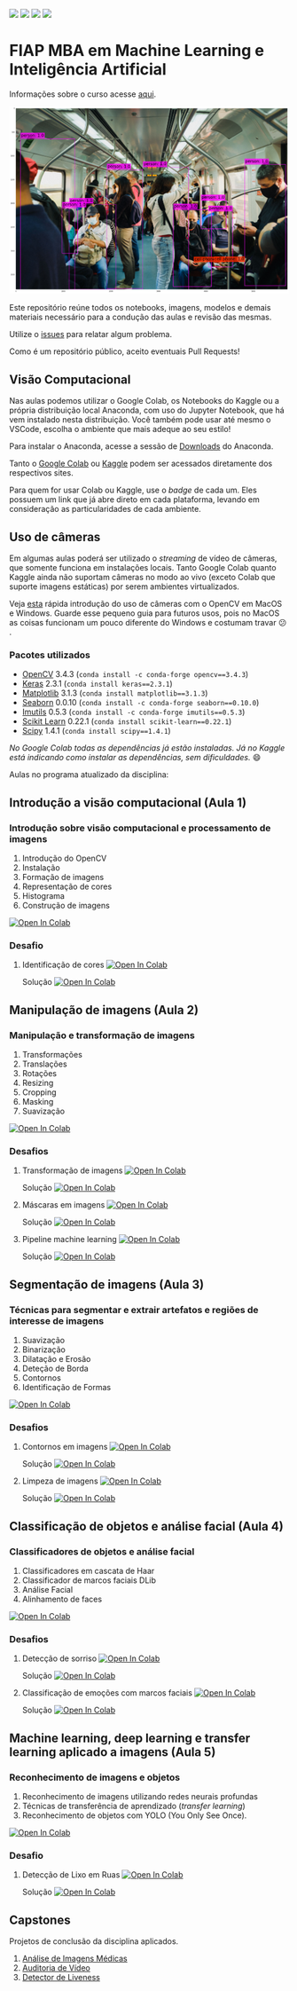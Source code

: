 ![](https://img.shields.io/github/repo-size/michelpf/fiap-ml-visao-computacional)
![](https://img.shields.io/github/issues/michelpf/fiap-ml-visao-computacional)
![](https://img.shields.io/github/watchers/michelpf/fiap-ml-visao-computacional)
![](https://img.shields.io/github/last-commit/michelpf/fiap-ml-visao-computacional)


# FIAP MBA em Machine Learning e Inteligência Artificial

Informações sobre o curso acesse [aqui](https://www.fiap.com.br/mba/mba-em-artificial-intelligence-e-machine-learning/).

![alt text](image/computer-vision.png)

Este repositório reúne todos os notebooks, imagens, modelos e demais materiais necessário para a condução das aulas e revisão das mesmas.

Utilize o [issues](https://github.com/FIAPON/fiap-ml-visao-computacional/issues) para relatar algum problema.

Como é um repositório público, aceito eventuais Pull Requests!

## Visão Computacional

Nas aulas podemos utilizar o Google Colab, os Notebooks do Kaggle ou a própria distribuição local Anaconda, com uso do Jupyter Notebook, que há vem instalado nesta distribuição. Você também pode usar até mesmo o VSCode, escolha o ambiente que mais adeque ao seu estilo!

Para instalar o Anaconda, acesse a sessão de [Downloads](https://www.anaconda.com/download) do Anaconda.

Tanto o [Google Colab](https://colab.research.google.com/) ou [Kaggle](https://www.kaggle.com/) podem ser acessados diretamente dos respectivos sites.

Para quem for usar Colab ou Kaggle, use o _badge_ de cada um. Eles possuem um link que já abre direto em cada plataforma, levando em consideração as particularidades de cada ambiente.

## Uso de câmeras

Em algumas aulas poderá ser utilizado o _streaming_ de vídeo de câmeras, que somente funciona em instalações locais. Tanto Google Colab quanto Kaggle ainda não suportam câmeras no modo ao vivo (exceto Colab que suporte imagens estáticas) por serem ambientes virtualizados.

Veja [esta](https://github.com/michelpf/fiap-ml-tec-proc-imagens/blob/master/util/videos-camera-mac-windows.ipynb) rápida introdução do uso de câmeras com o OpenCV em MacOS e Windows. Guarde esse pequeno guia para futuros usos, pois no MacOS as coisas funcionam um pouco diferente do Windows e costumam travar 😕 .

### Pacotes utilizados

* [OpenCV](https://opencv.org/) 3.4.3 (```conda install -c conda-forge opencv==3.4.3```)
* [Keras](https://keras.io/) 2.3.1 (```conda install keras==2.3.1```)
* [Matplotlib](https://matplotlib.org/) 3.1.3 (```conda install matplotlib==3.1.3```)
* [Seaborn](https://seaborn.pydata.org/) 0.0.10 (```conda install -c conda-forge seaborn==0.10.0```)
* [Imutils](https://pypi.org/project/imutils/) 0.5.3 (```conda install -c conda-forge imutils==0.5.3```)
* [Scikit Learn](https://scikit-learn.org/stable/) 0.22.1 (```conda install scikit-learn==0.22.1```)
* [Scipy](https://www.scipy.org/) 1.4.1 (```conda install scipy==1.4.1```)

_No Google Colab todas as dependências já estão instaladas. Já no Kaggle está indicando como instalar as dependências, sem dificuldades._ 😄

Aulas no programa atualizado da disciplina:

## Introdução a visão computacional (Aula 1)

### Introdução sobre visão computacional e processamento de imagens

1. Introdução do OpenCV
2. Instalação
3. Formação de imagens
4. Representação de cores
5. Histograma
6. Construção de imagens

[![Open In Colab](https://colab.research.google.com/assets/colab-badge.svg)](https://colab.research.google.com/drive/18ZQEJcCbjKKajs6sB24cMRwsw51Dghn7) 

### Desafio

1. Identificação de cores 
[![Open In Colab](https://colab.research.google.com/assets/colab-badge.svg)](https://drive.google.com/file/d/1Q7lQd_EaYU15UQ9jOXi0IMQxFIN18QVE/view?usp=drive_link)

    Solução [![Open In Colab](https://colab.research.google.com/assets/colab-badge.svg)](https://drive.google.com/file/d/1XExtXjFKoAJaCF8IH0zXz2T4n2cBE931/view?usp=drive_link) 


## Manipulação de imagens (Aula 2)

### Manipulação e transformação de imagens

1. Transformações
2. Translações
3. Rotações
4. Resizing
5. Cropping
6. Masking
7. Suavização

[![Open In Colab](https://colab.research.google.com/assets/colab-badge.svg)](https://colab.research.google.com/github/michelpf/fiap-ml-visao-computacional/blob/master/aula-2-transformacao/transformacao-imagens.ipynb)

### Desafios

1. Transformação de imagens [![Open In Colab](https://colab.research.google.com/assets/colab-badge.svg)](https://colab.research.google.com/github/michelpf/fiap-ml-visao-computacional/blob/master/aula-2-transformacao/desafio-1/desafio-1.ipynb) 

    Solução
[![Open In Colab](https://colab.research.google.com/assets/colab-badge.svg)](https://colab.research.google.com/github/michelpf/fiap-ml-visao-computacional/blob/master/aula-2-transformacao/desafio-1/desafio-1-solucao.ipynb)

2. Máscaras em imagens [![Open In Colab](https://colab.research.google.com/assets/colab-badge.svg)](https://colab.research.google.com/github/michelpf/fiap-ml-visao-computacional/blob/master/aula-2-transformacao/desafio-2/desafio-2.ipynb)

    Solução
    [![Open In Colab](https://colab.research.google.com/assets/colab-badge.svg)](https://colab.research.google.com/github/michelpf/fiap-ml-visao-computacional/blob/master/aula-2-transformacao/desafio-2/desafio-2-solucao.ipynb)

3. Pipeline machine learning [![Open In Colab](https://colab.research.google.com/assets/colab-badge.svg)](https://colab.research.google.com/github/michelpf/fiap-ml-visao-computacional/blob/master/aula-2-transformacao/desafio-3/desafio-3.ipynb)

    Solução [![Open In Colab](https://colab.research.google.com/assets/colab-badge.svg)](https://colab.research.google.com/github/michelpf/fiap-ml-visao-computacional/blob/master/aula-2-transformacao/desafio-3/desafio-3-solucao.ipynb)


## Segmentação de imagens (Aula 3)

### Técnicas para segmentar e extrair artefatos e regiões de interesse de imagens

1. Suavização
2. Binarização
3. Dilatação e Erosão
4. Deteção de Borda
4. Contornos
5. Identificação de Formas

[![Open In Colab](https://colab.research.google.com/assets/colab-badge.svg)](https://colab.research.google.com/github/michelpf/fiap-ml-visao-computacional/blob/master/aula-3-segmentacao/segmentacao.ipynb)

### Desafios

1. Contornos em imagens [![Open In Colab](https://colab.research.google.com/assets/colab-badge.svg)](https://colab.research.google.com/github/michelpf/fiap-ml-visao-computacional/blob/master/aula-3-segmentacao/desafio-1/desafio-1.ipynb)

    Solução [![Open In Colab](https://colab.research.google.com/assets/colab-badge.svg)](https://colab.research.google.com/github/michelpf/fiap-ml-visao-computacional/blob/master/aula-3-segmentacao/desafio-1/desafio-1-solucao.ipynb)

2. Limpeza de imagens [![Open In Colab](https://colab.research.google.com/assets/colab-badge.svg)](https://colab.research.google.com/github/michelpf/fiap-ml-visao-computacional/blob/master/aula-3-segmentacao/desafio-2/desafio-2.ipynb)

    Solução [![Open In Colab](https://colab.research.google.com/assets/colab-badge.svg)](https://colab.research.google.com/github/michelpf/fiap-ml-visao-computacional/blob/master/aula-3-segmentacao/desafio-2/desafio-2-solucao.ipynb)


## Classificação de objetos e análise facial (Aula 4)

### Classificadores de objetos e análise facial

1. Classificadores em cascata de Haar
2. Classificador de marcos faciais DLib
3. Análise Facial
4. Alinhamento de faces

[![Open In Colab](https://colab.research.google.com/assets/colab-badge.svg)](https://colab.research.google.com/github/michelpf/fiap-ml-visao-computacional/blob/master/aula-4-classificacao-objetos-analise-facial/classificacao-objetos-analise-facial.ipynb)

### Desafios

1. Detecção de sorriso [![Open In Colab](https://colab.research.google.com/assets/colab-badge.svg)](https://colab.research.google.com/github/michelpf/fiap-ml-visao-computacional/blob/master/aula-4-classificacao-objetos-analise-facial/desafio-1/desafio-1.ipynb)
    
    Solução [![Open In Colab](https://colab.research.google.com/assets/colab-badge.svg)](https://colab.research.google.com/github/michelpf/fiap-ml-visao-computacional/blob/master/aula-4-classificacao-objetos-analise-facial/desafio-1/desafio-1-solucao.ipynb)

2. Classificação de emoções com marcos faciais [![Open In Colab](https://colab.research.google.com/assets/colab-badge.svg)](https://colab.research.google.com/github/michelpf/fiap-ml-visao-computacional/blob/master/aula-4-classificacao-objetos-analise-facial/desafio-2/desafio-2.ipynb)

    Solução [![Open In Colab](https://colab.research.google.com/assets/colab-badge.svg)](https://colab.research.google.com/github/michelpf/fiap-ml-visao-computacional/blob/master/aula-4-classificacao-objetos-analise-facial/desafio-2/desafio-2-solucao.ipynb)


## Machine learning, deep learning e transfer learning aplicado a imagens (Aula 5)

### Reconhecimento de imagens e objetos

1. Reconhecimento de imagens utilizando redes neurais profundas
2. Técnicas de transferência de aprendizado (*transfer learning*)
3. Reconhecimento de objetos com YOLO (You Only See Once).

[![Open In Colab](https://colab.research.google.com/assets/colab-badge.svg)](https://colab.research.google.com/github/michelpf/fiap-ml-visao-computacional/blob/master/aula-5-machine-learning-aplicado/reconhecimento-de-imagens-e-objetos.ipynb)

### Desafio

1. Detecção de Lixo em Ruas [![Open In Colab](https://colab.research.google.com/assets/colab-badge.svg)](https://colab.research.google.com/github/michelpf/fiap-ml-visao-computacional/blob/master/aula-5-machine-learning-aplicado/desafio-1/desafio-1.ipynb)
    
    Solução [![Open In Colab](https://colab.research.google.com/assets/colab-badge.svg)](https://colab.research.google.com/github/michelpf/fiap-ml-visao-computacional/blob/master/aula-5-machine-learning-aplicado/desafio-1/desafio-1-solucao.ipynb)


## Capstones

Projetos de conclusão da disciplina aplicados.

1. [Análise de Imagens Médicas](https://github.com/michelpf/fiap-ml-visao-computacional-analise-imagens-medicas)
2. [Auditoria de Vídeo](https://github.com/michelpf/fiap-ml-visao-computacional-auditoria-video)
3. [Detector de Liveness](https://github.com/michelpf/fiap-ml-visao-computacional-detector-liveness)